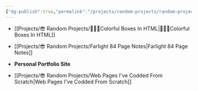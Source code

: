 ```yaml
---
{"dg-publish":true,"permalink":"/projects/random-projects/random-projects/","dgPassFrontmatter":true,"noteIcon":"3","created":"2023-12-12T00:57:09.993+05:30","updated":"2023-12-12T00:57:30.409+05:30"}
---
```



- [[Projects/😎 Random Projects/👩🏻‍💻Colorful Boxes In HTML\|👩🏻‍💻Colorful Boxes In HTML]]
- [[Projects/😎 Random Projects/Farlight 84 Page Notes\|Farlight 84 Page Notes]]
- **Personal Portfolio Site**

- [[Projects/😎 Random Projects/Web Pages I've Codded From Scratch\|Web Pages I've Codded From Scratch]]

